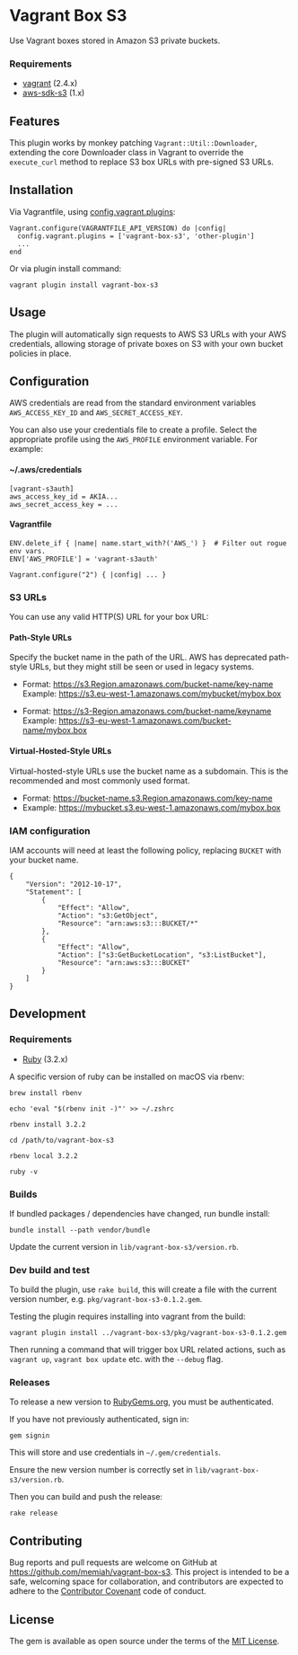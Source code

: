# Vagrant Box S3

Use Vagrant boxes stored in Amazon S3 private buckets.

### Requirements

- [vagrant](https://developer.hashicorp.com/vagrant/install?product_intent=vagrant) (2.4.x)
- [aws-sdk-s3](https://rubygems.org/gems/aws-sdk-s3/versions/1.143.0) (1.x)

## Features

This plugin works by monkey patching `Vagrant::Util::Downloader`, extending the core Downloader class in Vagrant to
override the `execute_curl` method to replace S3 box URLs with pre-signed S3 URLs.

## Installation

Via Vagrantfile, using [config.vagrant.plugins](https://developer.hashicorp.com/vagrant/docs/vagrantfile/vagrant_settings#config-vagrant-plugins): 

    Vagrant.configure(VAGRANTFILE_API_VERSION) do |config|
      config.vagrant.plugins = ['vagrant-box-s3', 'other-plugin']
      ...
    end

Or via plugin install command:

    vagrant plugin install vagrant-box-s3

## Usage

The plugin will automatically sign requests to AWS S3 URLs with your AWS credentials, allowing storage of private
boxes on S3 with your own bucket policies in place.

## Configuration

AWS credentials are read from the standard environment variables `AWS_ACCESS_KEY_ID` and `AWS_SECRET_ACCESS_KEY`.

You can also use your credentials file to create a profile. Select the appropriate profile using the `AWS_PROFILE` environment variable. For example:

#### ~/.aws/credentials

    [vagrant-s3auth]
    aws_access_key_id = AKIA...
    aws_secret_access_key = ...

#### Vagrantfile

    ENV.delete_if { |name| name.start_with?('AWS_') }  # Filter out rogue env vars.
    ENV['AWS_PROFILE'] = 'vagrant-s3auth'

    Vagrant.configure("2") { |config| ... }

### S3 URLs

You can use any valid HTTP(S) URL for your box URL:

#### Path-Style URLs

Specify the bucket name in the path of the URL. AWS has deprecated path-style URLs, but they might still be seen or used in legacy systems.

- Format: https://s3.Region.amazonaws.com/bucket-name/key-name
  Example: https://s3.eu-west-1.amazonaws.com/mybucket/mybox.box

- Format: https://s3-Region.amazonaws.com/bucket-name/keyname
  Example: https://s3-eu-west-1.amazonaws.com/bucket-name/mybox.box

#### Virtual-Hosted-Style URLs
Virtual-hosted-style URLs use the bucket name as a subdomain. This is the recommended and most commonly used format.

- Format: https://bucket-name.s3.Region.amazonaws.com/key-name
- Example: https://mybucket.s3.eu-west-1.amazonaws.com/mybox.box

### IAM configuration

IAM accounts will need at least the following policy, replacing `BUCKET` with your bucket name.

    {
        "Version": "2012-10-17",
        "Statement": [
            {
                "Effect": "Allow",
                "Action": "s3:GetObject",
                "Resource": "arn:aws:s3:::BUCKET/*"
            },
            {
                "Effect": "Allow",
                "Action": ["s3:GetBucketLocation", "s3:ListBucket"],
                "Resource": "arn:aws:s3:::BUCKET"
            }
        ]
    }

## Development

### Requirements

- [Ruby](https://www.ruby-lang.org/en/downloads/) (3.2.x)

A specific version of ruby can be installed on macOS via rbenv:

    brew install rbenv

    echo 'eval "$(rbenv init -)"' >> ~/.zshrc

    rbenv install 3.2.2

    cd /path/to/vagrant-box-s3

    rbenv local 3.2.2

    ruby -v


### Builds

If bundled packages / dependencies have changed, run bundle install:

    bundle install --path vendor/bundle

Update the current version in `lib/vagrant-box-s3/version.rb`.

### Dev build and test

To build the plugin, use `rake build`, this will create a file with the current version number, e.g. `pkg/vagrant-box-s3-0.1.2.gem`.

Testing the plugin requires installing into vagrant from the build:

    vagrant plugin install ../vagrant-box-s3/pkg/vagrant-box-s3-0.1.2.gem

Then running a command that will trigger box URL related actions, such as `vagrant up`, `vagrant box update` etc. with the `--debug` flag.

### Releases

To release a new version to [RubyGems.org](https://rubygems.org/gems/vagrant-box-s3), you must be authenticated.

If you have not previously authenticated, sign in:

    gem signin

This will store and use credentials in `~/.gem/credentials`.

Ensure the new version number is correctly set in `lib/vagrant-box-s3/version.rb`.

Then you can build and push the release:

    rake release

## Contributing

Bug reports and pull requests are welcome on GitHub at https://github.com/memiah/vagrant-box-s3. 
This project is intended to be a safe, welcoming space for collaboration, and contributors are expected to adhere to the [Contributor Covenant](http://contributor-covenant.org) code of conduct.

## License

The gem is available as open source under the terms of the [MIT License](https://opensource.org/licenses/MIT).
